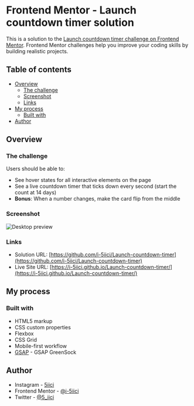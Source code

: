 # Frontend Mentor - Launch countdown timer solution

This is a solution to the [Launch countdown timer challenge on Frontend Mentor](https://www.frontendmentor.io/challenges/launch-countdown-timer-N0XkGfyz-). Frontend Mentor challenges help you improve your coding skills by building realistic projects. 

## Table of contents

- [Overview](#overview)
  - [The challenge](#the-challenge)
  - [Screenshot](#screenshot)
  - [Links](#links)
- [My process](#my-process)
  - [Built with](#built-with)
- [Author](#author)

## Overview

### The challenge

Users should be able to:

- See hover states for all interactive elements on the page
- See a live countdown timer that ticks down every second (start the count at 14 days)
- **Bonus**: When a number changes, make the card flip from the middle

### Screenshot

![Desktop preview](https://github.com/i-5iici/Launch-countdown-timer/blob/main/images/Preview.png)

### Links

- Solution URL: [https://github.com/i-5iici/Launch-countdown-timer](https://github.com/i-5iici/Launch-countdown-timer)
- Live Site URL: [https://i-5iici.github.io/Launch-countdown-timer/](https://i-5iici.github.io/Launch-countdown-timer/)

## My process

### Built with

- HTML5 markup
- CSS custom properties
- Flexbox
- CSS Grid
- Mobile-first workflow
- [GSAP](https://greensock.com/gsap/) - GSAP GreenSock

## Author

- Instagram - [5iici](https://www.instagram.com/5iici)
- Frontend Mentor - [@i-5iici](https://www.frontendmentor.io/profile/i-5iici)
- Twitter - [@5_iici](https://www.twitter.com/5_iici)
